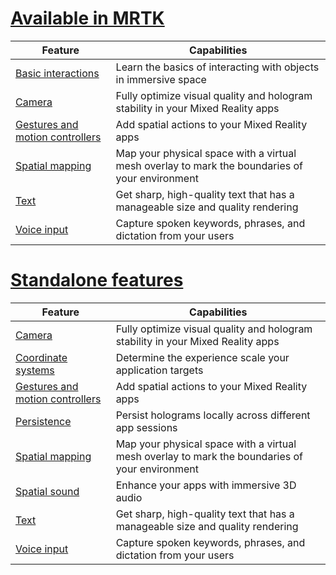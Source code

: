 # [Available in MRTK](#tab/mrtk)

|  Feature  |  Capabilities  |
| --- | --- |
| [Basic interactions](../unity/mrtk-101.md) | Learn the basics of interacting with objects in immersive space |
| [Camera](../unity/camera-in-unity.md) | Fully optimize visual quality and hologram stability in your Mixed Reality apps |
| [Gestures and motion controllers](../unity/gestures-and-motion-controllers-in-unity.md) | Add spatial actions to your Mixed Reality apps |
| [Spatial mapping](../unity/spatial-mapping-in-unity.md) | Map your physical space with a virtual mesh overlay to mark the boundaries of your environment |
| [Text](../unity/text-in-unity.md) | Get sharp, high-quality text that has a manageable size and quality rendering |
| [Voice input](../unity/voice-input-in-unity.md) | Capture spoken keywords, phrases, and dictation from your users|

# [Standalone features](#tab/standalone)

|  Feature  |  Capabilities  |
| --- | --- |
| [Camera](../unity/camera-in-unity.md) | Fully optimize visual quality and hologram stability in your Mixed Reality apps |
| [Coordinate systems](../unity/coordinate-systems-in-unity.md) | Determine the experience scale your application targets |
| [Gestures and motion controllers](../unity/gestures-and-motion-controllers-in-unity.md) | Add spatial actions to your Mixed Reality apps |
| [Persistence](../unity/persistence-in-unity.md) | Persist holograms locally across different app sessions |
| [Spatial mapping](../unity/spatial-mapping-in-unity.md) | Map your physical space with a virtual mesh overlay to mark the boundaries of your environment |
| [Spatial sound](../unity/spatial-sound-in-unity.md) | Enhance your apps with immersive 3D audio |
| [Text](../unity/text-in-unity.md) | Get sharp, high-quality text that has a manageable size and quality rendering |
| [Voice input](../unity/voice-input-in-unity.md) | Capture spoken keywords, phrases, and dictation from your users|


